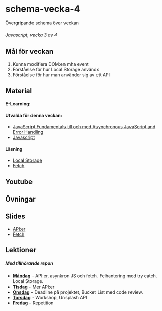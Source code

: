 # schema-vecka-4
Övergripande schema över veckan

###### Javascript, vecka 3 av 4

## Mål för veckan
1. Kunna modifiera DOM:en mha event
2. Förståelse för hur Local Storage används
3. Förståelse för hur man använder sig av ett API

## Material
#### E-Learning:
#### Utvalda för denna veckan:
* [JavaScript Fundamentals till och med Asynchronous JavaScript and Error Handling](https://app.pluralsight.com/library/courses/fundamentals-javascript/table-of-contents)
* [Javascript](https://app.pluralsight.com/paths/skill/javascript-2022)
  
#### Läsning
* [Local Storage](https://www.w3schools.com/jsref/prop_win_localstorage.asp)
* [Fetch](https://www.w3schools.com/js/js_api_fetch.asp)
  
## Youtube

## Övningar


## Slides
* [API:er](https://docs.google.com/presentation/d/1NnuDXe2jYg-XgAooN35WM6ZBwdW3B5ArDwkjyA2jss4/edit?usp=sharing)
* [Fetch](https://docs.google.com/presentation/d/1q0JV7j6Pk0_1HK8rWuqYKgGGAHvx3gkirpFxNwlH144/edit#slide=id.g6244d9c4c3_0_0)


## Lektioner
##### Med tillhörande repon
* **[Måndag]()** - API:er, asynkron JS och fetch. Felhantering med try catch. Local Storage.
* **[Tisdag]()** - Mer API:er
* **[Onsdag]()** - Deadline på projektet, Bucket List med code review.
* **[Torsdag]()** - Workshop, Unsplash API
* **[Fredag]()** - Repetition

